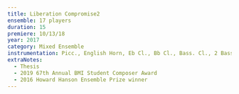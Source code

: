 ```yaml
---
title: Liberation Compromise2
ensemble: 17 players
duration: 15
premiere: 10/13/18
year: 2017
category: Mixed Ensemble
instrumentation: Picc., English Horn, Eb Cl., Bb Cl., Bass. Cl., 2 Bassoons, Sop. Sax., Ten. Sax., 3 Horns, Flugelhorn, Vibraphone, Viola, Cello, Contrabass
extraNotes:
  - Thesis
  - 2019 67th Annual BMI Student Composer Award
  - 2016 Howard Hanson Ensemble Prize winner
---
```

